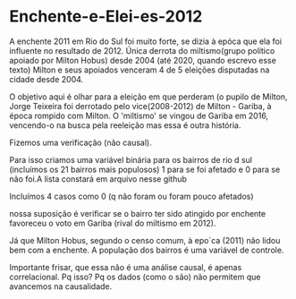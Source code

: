 # Enchente-e-Elei-es-2012
A enchente 2011 em Rio do Sul foi muito forte, se dizia à epóca que ela foi influente no resultado de 2012. Única derrota do miltismo(grupo  político apoiado por Milton Hobus) desde 2004 (até 2020, quando escrevo esse texto) Milton e seus apoiados venceram 4 de 5 eleições disputadas na cidade desde 2004. 

O objetivo aqui é olhar para a eleição em que perderam (o pupilo de Milton, Jorge Teixeira foi derrotado pelo vice(2008-2012) de Milton - Gariba, à época rompido com Milton.
O 'miltismo' se vingou de Gariba em 2016, vencendo-o na busca pela reeleição mas essa é outra história.

Fizemos uma verificação (não causal).

Para isso criamos uma variável binária para os bairros de rio d sul (incluímos os 21 bairros mais populosos) 1 para se foi afetado e 0 para se não foi.A lista constará em arquivo nesse github

Incluímos 4 casos como 0 (q não foram ou foram pouco afetados)


nossa suposição é verificar se o bairro ter sido atingido por enchente favoreceu o voto em Gariba (rival do miltismo em 2012). 

Já que Milton Hobus, segundo o censo comum, à epo´ca (2011) não lidou bem com a enchente. A população dos bairros é uma variável de controle.


Importante frisar, que essa não é uma análise causal, é apenas correlacional. Pq isso? Pq os dados (como o são) não permitem que avancemos na causalidade. 
